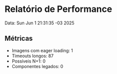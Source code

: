 # Relatório de Performance

Data: Sun Jun  1 21:31:35 -03 2025

## Métricas
- Imagens com eager loading:        1
- Timeouts longos:       87
- Possíveis N+1:        0
- Componentes legados:        0

